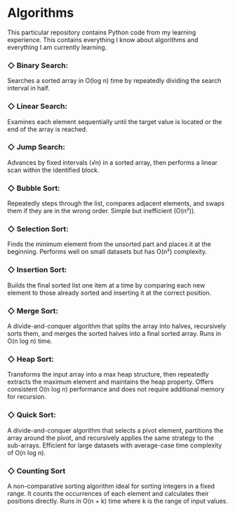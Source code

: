 # Algorithms
This particular repository contains Python code from my learning experience. This contains everything I know about algorithms and everything I am currently learning.

### ◇ Binary Search:  
Searches a sorted array in O(log n) time by repeatedly dividing the search interval in half.

### ◇ Linear Search:  
Examines each element sequentially until the target value is located or the end of the array is reached.

### ◇ Jump Search:  
Advances by fixed intervals (√n) in a sorted array, then performs a linear scan within the identified block.

### ◇ Bubble Sort:  
Repeatedly steps through the list, compares adjacent elements, and swaps them if they are in the wrong order. Simple but inefficient (O(n²)).

### ◇ Selection Sort:  
Finds the minimum element from the unsorted part and places it at the beginning. Performs well on small datasets but has O(n²) complexity.

### ◇ Insertion Sort:  
Builds the final sorted list one item at a time by comparing each new element to those already sorted and inserting it at the correct position.

### ◇ Merge Sort:  
A divide-and-conquer algorithm that splits the array into halves, recursively sorts them, and merges the sorted halves into a final sorted array. Runs in O(n log n) time.

### ◇ Heap Sort:
Transforms the input array into a max heap structure, then repeatedly extracts the maximum element and maintains the heap property. Offers consistent O(n log n) performance and does not require additional memory for recursion.

### ◇ Quick Sort:
A divide-and-conquer algorithm that selects a pivot element, partitions the array around the pivot, and recursively applies the same strategy to the sub-arrays. Efficient for large datasets with average-case time complexity of O(n log n).

### ◇ Counting Sort
A non-comparative sorting algorithm ideal for sorting integers in a fixed range. It counts the occurrences of each element and calculates their positions directly. Runs in O(n + k) time where k is the range of input values.
